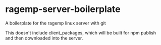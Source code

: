 # ragemp-server-boilerplate
A boilerplate for the ragemp linux server with git

This doesn't include client_packages, which will be built for npm publish and then downloaded into the server.
